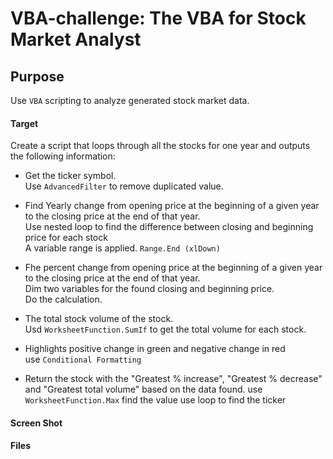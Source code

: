 # **VBA-challenge: The VBA for Stock Market Analyst**
## Purpose
Use `VBA` scripting to analyze generated stock market data.

#### **Target**
Create a script that loops through all the stocks for one year and outputs the following information:

- Get the ticker symbol.<br />
Use `AdvancedFilter` to remove duplicated value. <br />
       
- Find Yearly change from opening price at the beginning of a given year to the closing price at the end of that year.<br />
Use nested loop to find the difference between closing and beginning price for each stock<br />
A variable range is applied. `Range.End (xlDown)`<br />
  
- Fhe percent change from opening price at the beginning of a given year to the closing price at the end of that year.<br />
Dim two variables for the found closing and beginning price.<br />
Do the calculation.<br />
  
- The total stock volume of the stock.<br />
Usd `WorksheetFunction.SumIf` to get the total volume for each stock.
  
- Highlights positive change in green and negative change in red<br />
use `Conditional Formatting`

- Return the stock with the "Greatest % increase", "Greatest % decrease" and "Greatest total volume" based on the data found.
use `WorksheetFunction.Max` find the value
use loop to find the ticker

#### **Screen Shot**
#### **Files**




